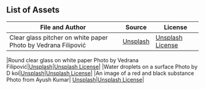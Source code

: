 ## List of Assets

|File and Author|Source|License|
|--|--|--|
|Clear glass pitcher on white paper Photo by Vedrana Filipović|[Unsplash](https://unsplash.com/photos/clear-glass-pitcher-on-white-paper-ohrhLVISJ1o)|[Unsplash License](https://unsplash.com/license)|

|Round clear glass on white paper Photo by Vedrana Filipović|[Unsplash](https://unsplash.com/photos/round-clear-glass-on-white-paper-jxqTaXF5WmY)|[Unsplash License](https://unsplash.com/license)|
|Water droplets on a surface Photo by D koi|[Unsplash](https://unsplash.com/photos/water-droplets-on-a-surface-5nI9N2wNcBU)|[Unsplash License](https://unsplash.com/license)|
|An image of a red and black substance Photo from Ayush Kumar| [Unsplash](https://unsplash.com/photos/an-image-of-a-red-and-black-substance-9Njoam3Vesc)|[Unsplash License](https://unsplash.com/license)|
